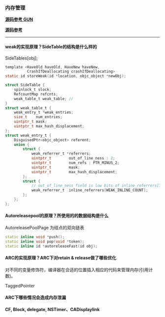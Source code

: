 ### 内存管理
**[源码参考 GUN](https://github.com/gnustep/libs-base/tree/master)**

**[源码参考](https://github.com/RetVal/objc-runtime)**

---

#### weak的实现原理？SideTable的结构是什么样的
SideTables[obj];
``` C
template <HaveOld haveOld, HaveNew haveNew,
          CrashIfDeallocating crashIfDeallocating>
static id storeWeak(id *location, objc_object *newObj);

struct SideTable {
    spinlock_t slock;
    RefcountMap refcnts;
    weak_table_t weak_table; // 
}
struct weak_table_t {
    weak_entry_t *weak_entries;
    size_t    num_entries;
    uintptr_t mask;
    uintptr_t max_hash_displacement;
};
struct weak_entry_t {
    DisguisedPtr<objc_object> referent;
    union {
        struct {
            weak_referrer_t *referrers;
            uintptr_t        out_of_line_ness : 2;
            uintptr_t        num_refs : PTR_MINUS_2;
            uintptr_t        mask;
            uintptr_t        max_hash_displacement;
        };
        struct {
            // out_of_line_ness field is low bits of inline_referrers[1]
            weak_referrer_t  inline_referrers[WEAK_INLINE_COUNT];
        };
    };
};
```

#### Autoreleasepool的原理？所使用的的数据结构是什么
AutoreleasePoolPage 为结点的双向链表
``` C++
static inline void *push();
static inline void pop(void *token);
static inline id *autoreleaseFast(id obj);
```

#### ARC的实现原理？ARC下对retain & release做了哪些优化
对不同的变量修饰符，编译器在合适的位置插入相应的代码来管理内存(引用计数)。

TaggedPointer

#### ARC下哪些情况会造成内存泄漏
**CF, Block, delegate, NSTimer、CADisplaylink**